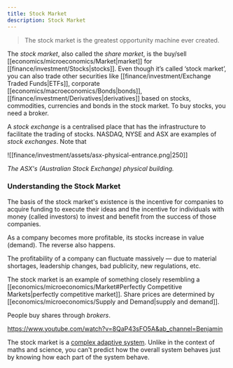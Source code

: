```yaml
---
title: Stock Market
description: Stock Market
---
```


> The stock market is the greatest opportunity machine ever created.

The *stock market*, also called the *share market*, is the buy/sell [[economics/microeconomics/Market|market]] for [[finance/investment/Stocks|stocks]]. Even though it’s called ‘stock market’, you can also trade other securities like [[finance/investment/Exchange Traded Funds|ETFs]], corporate [[economics/macroeconomics/Bonds|bonds]], [[finance/investment/Derivatives|derivatives]] based on stocks, commodities, currencies and bonds in the stock market. To buy stocks, you need a broker.

A *stock exchange* is a centralised place that has the infrastructure to facilitate the trading of stocks. NASDAQ, NYSE and ASX are examples of *stock exchanges*. Note that

![[finance/investment/assets/asx-physical-entrance.png|250]]

*The ASX's (Australian Stock Exchange) physical building.*

### Understanding the Stock Market
The basis of the stock market's existence is the incentive for companies to acquire funding to execute their ideas and the incentive for individuals with money (called investors) to invest and benefit from the success of those companies.

As a company becomes more profitable, its stocks increase in value (demand). The reverse also happens.

The profitability of a company can fluctuate massively — due to material shortages, leadership changes, bad publicity, new regulations, etc. 


The stock market is an example of something closely resembling a [[economics/microeconomics/Market#Perfectly Competitive Markets|perfectly competitive market]]. Share prices are determined by [[economics/microeconomics/Supply and Demand|supply and demand]].

People buy shares through *brokers*.




https://www.youtube.com/watch?v=8QaP43sFO5A&ab_channel=Benjamin


The stock market is a [complex adaptive system](https://en.wikipedia.org/wiki/Complex_adaptive_system). Unlike in the context of maths and science, you can't predict how the overall system behaves just by knowing how each part of the system behave. 


